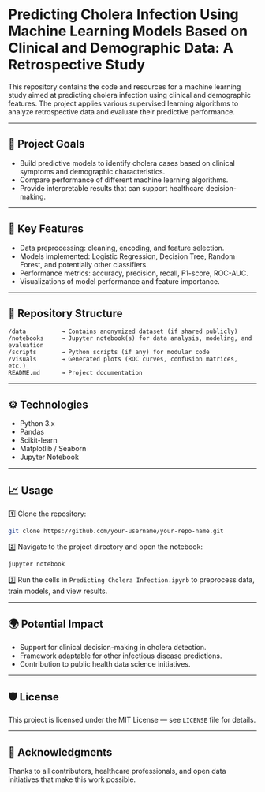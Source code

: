 
# Predicting Cholera Infection Using Machine Learning Models Based on Clinical and Demographic Data: A Retrospective Study

This repository contains the code and resources for a machine learning study aimed at predicting cholera infection using clinical and demographic features. The project applies various supervised learning algorithms to analyze retrospective data and evaluate their predictive performance.

---

## 🚀 **Project Goals**
- Build predictive models to identify cholera cases based on clinical symptoms and demographic characteristics.
- Compare performance of different machine learning algorithms.
- Provide interpretable results that can support healthcare decision-making.

---

## 📝 **Key Features**
- Data preprocessing: cleaning, encoding, and feature selection.
- Models implemented: Logistic Regression, Decision Tree, Random Forest, and potentially other classifiers.
- Performance metrics: accuracy, precision, recall, F1-score, ROC-AUC.
- Visualizations of model performance and feature importance.

---

## 📂 **Repository Structure**
```
/data          → Contains anonymized dataset (if shared publicly)
/notebooks     → Jupyter notebook(s) for data analysis, modeling, and evaluation
/scripts       → Python scripts (if any) for modular code
/visuals       → Generated plots (ROC curves, confusion matrices, etc.)
README.md      → Project documentation
```

---

## ⚙ **Technologies**
- Python 3.x
- Pandas
- Scikit-learn
- Matplotlib / Seaborn
- Jupyter Notebook

---

## 📈 **Usage**
1️⃣ Clone the repository:
```bash
git clone https://github.com/your-username/your-repo-name.git
```

2️⃣ Navigate to the project directory and open the notebook:
```bash
jupyter notebook
```

3️⃣ Run the cells in `Predicting Cholera Infection.ipynb` to preprocess data, train models, and view results.

---

## 🌍 **Potential Impact**
- Support for clinical decision-making in cholera detection.
- Framework adaptable for other infectious disease predictions.
- Contribution to public health data science initiatives.

---

## 🛡 **License**
This project is licensed under the MIT License — see `LICENSE` file for details.

---

## 🙌 **Acknowledgments**
Thanks to all contributors, healthcare professionals, and open data initiatives that make this work possible.
